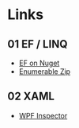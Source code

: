 Links
================

01 EF / LINQ
-----------
* [EF on Nuget](https://www.nuget.org/packages/EntityFramework)
* [Enumerable Zip](https://msdn.microsoft.com/en-us/library/vstudio/dd267698%28v=vs.100%29.aspx) 

02 XAML
------------
* [WPF Inspector](https://wpfinspector.codeplex.com/)
